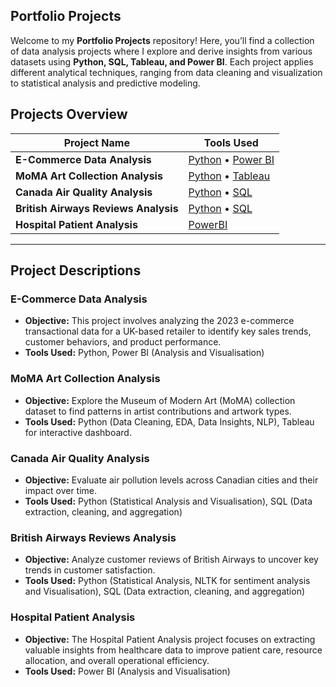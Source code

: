 ## Portfolio Projects  

Welcome to my **Portfolio Projects** repository! Here, you’ll find a collection of data analysis projects where I explore and derive insights from various datasets using **Python, SQL, Tableau, and Power BI**. Each project applies different analytical techniques, ranging from data cleaning and visualization to statistical analysis and predictive modeling.  

## Projects Overview  

| Project Name | Tools Used |   
|-------------|-----------|  
| **E-Commerce Data Analysis** | [Python](https://github.com/ParikshitaJain/PortfolioProjects/blob/028706e8b4d66199f0173de92b8c9ae11ce4eaa3/E-Commerce%20Data%20Analysis/E-commerce%20Data%20Analysis.ipynb) • [Power BI](https://github.com/ParikshitaJain/PortfolioProjects/blob/028706e8b4d66199f0173de92b8c9ae11ce4eaa3/E-Commerce%20Data%20Analysis/E-Commerce%20Data%20Analysis.pbix) |  
| **MoMA Art Collection Analysis** | [Python](https://github.com/ParikshitaJain/PortfolioProjects/blob/a0e0d85a75992d7b2d3f7792aab8c139e50373a9/1.%20MoMA%20Art%20Collection%20Analysis/MoMA%20Art%20Gallery%20Python.ipynb) • [Tableau](https://github.com/ParikshitaJain/PortfolioProjects/blob/a0e0d85a75992d7b2d3f7792aab8c139e50373a9/1.%20MoMA%20Art%20Collection%20Analysis/MoMa%20Art%20Gallery.twbx) |  
| **Canada Air Quality Analysis** |  [Python](https://github.com/ParikshitaJain/PortfolioProjects/blob/a0e0d85a75992d7b2d3f7792aab8c139e50373a9/2.%20Canada%20Air%20Pollutant%20Analysis/Air%20Quality%20Analysis.ipynb) • [SQL]([./Canada%20Air%20Quality%20Analysis/dashboard.pbix](https://github.com/ParikshitaJain/PortfolioProjects/blob/a0e0d85a75992d7b2d3f7792aab8c139e50373a9/2.%20Canada%20Air%20Pollutant%20Analysis/Canada%20Annual%20Air%20Pollutant%20Analysis.sql)) |  
| **British Airways Reviews Analysis** | [Python](https://github.com/ParikshitaJain/PortfolioProjects/blob/a0e0d85a75992d7b2d3f7792aab8c139e50373a9/3.%20British%20Airways%20Reviews%20Analysis/Reviews%20analysis.ipynb) • [SQL](https://github.com/ParikshitaJain/PortfolioProjects/blob/a0e0d85a75992d7b2d3f7792aab8c139e50373a9/3.%20British%20Airways%20Reviews%20Analysis/Reviews%20database%20cleaned.sql)|  
|**Hospital Patient Analysis**| [PowerBI](https://github.com/ParikshitaJain/PortfolioProjects/tree/98bd7c2f0a797b0fdcab15534e01c9a34fc1ee7a/4.%20Hospital%20Patient%20Analysis)
---

## Project Descriptions  

### E-Commerce Data Analysis
- **Objective:** This project involves analyzing the 2023 e-commerce transactional data for a UK-based retailer to identify key sales trends, customer behaviors, and product performance. 
- **Tools Used:** Python, Power BI (Analysis and Visualisation)

### MoMA Art Collection Analysis  
- **Objective:** Explore the Museum of Modern Art (MoMA) collection dataset to find patterns in artist contributions and artwork types.  
- **Tools Used:** Python (Data Cleaning, EDA, Data Insights, NLP), Tableau for interactive dashboard.

### Canada Air Quality Analysis  
- **Objective:** Evaluate air pollution levels across Canadian cities and their impact over time.  
- **Tools Used:** Python (Statistical Analysis and Visualisation), SQL (Data extraction, cleaning, and aggregation)
  
### British Airways Reviews Analysis  
- **Objective:** Analyze customer reviews of British Airways to uncover key trends in customer satisfaction.  
- **Tools Used:** Python (Statistical Analysis, NLTK for sentiment analysis and Visualisation), SQL (Data extraction, cleaning, and aggregation)

### Hospital Patient Analysis
- **Objective:** The Hospital Patient Analysis project focuses on extracting valuable insights from healthcare data to improve patient care, resource allocation, and overall operational efficiency.
- **Tools Used:** Power BI (Analysis and Visualisation)